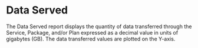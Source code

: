 ﻿---
sidebar_position: 7
---

# Data Served

<head>
  <meta name="guidename" content="API Management"/>
  <meta name="context" content="GUID-7cd37ad5-b7cb-4a12-a230-f61bd4228510"/>
</head>


The Data Served report displays the quantity of data transferred through the Service, Package, and/or Plan expressed as a decimal value in units of gigabytes (GB). The data transferred values are plotted on the Y-axis.
